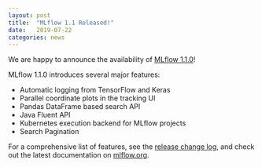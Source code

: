 ```yaml
---
layout: post
title:  "MLflow 1.1 Released!"
date:   2019-07-22
categories: news
---
```


We are happy to announce the availability of [MLflow 1.1.0](https://github.com/mlflow/mlflow/releases/tag/v1.1.0)!

MLflow 1.1.0 introduces several major features:

* Automatic logging from TensorFlow and Keras
* Parallel coordinate plots in the tracking UI
* Pandas DataFrame based search API
* Java Fluent API
* Kubernetes execution backend for MLflow projects
* Search Pagination

For a comprehensive list of features, see the [release change log](https://github.com/mlflow/mlflow/releases/tag/v1.1.0), and check out the latest documentation on [mlflow.org](http://mlflow.org/).
